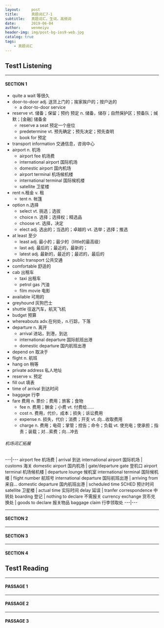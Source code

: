 ```yaml
---
layout:     post
title:      真题词汇7-1
subtitle:   真题词汇，生词，高频词
date:       2019-06-04
author:     wenmeiyu
header-img: img/post-bg-ios9-web.jpg
catalog: true
tags:
    - 真题词汇
---
```


## Test1  Listening

---
#### SECTION 1

- quite a wait   等很久
- door-to-door  adj. 送货上门的；挨家挨户的；按户达的
	- a door-to-door service
- reserve   vt. 储备；保留；预约  预定  n. 储备，储存；自然保护区；预备队；缄默；[金融] 储备金
	- reserve a seat  预定一个座位
	- predetermine   vt. 预先确定；预先决定；预先查明
	- book for  预定
- transport information  交通信息，咨询中心
- airport  n.  机场
	- airport fee 机场费
	- international airport  国际机场
	- domestic airport  国内机场
	- airport terminal  机场候机楼
	- international terminal  国际候机楼
	- satellite  卫星楼
- rent   n.租金  v. 租
	- tent  n. 帐篷
- option  n.选择
	- select  vt. 挑选；选拔
	- choice  n. 选择；选择权；精选品
	- choose  vt. 选择，决定
	- elect  adj. 选出的；当选的；卓越的   vt. 选举；选择；推选
- at least   至少
	- least   adj. 最小的；最少的（little的最高级） 
	- last    adj. 最后的；最近的，最新的；
	- latest  adj. 最新的，最近的；最迟的，最后的
- public transport  公共交通
- comfortable  舒适的
- cab  出租车
	- taxi  出租车
	- petrol   gas    汽油
	- film     movie  电影
- available  可用的
- greyhound  灰狗巴士
- shuttle  往返汽车，航天飞机
- budget  预算
- whereabouts   adv.在何处，n.行踪，下落
- departure  n. 离开
	- arrival 进站，到港，到达
	- international departure  国际航班出港
	- domestic departure 国内航班出港
- depend on  取决于
- flight  n. 航班
- hang on  稍等
- private  address  私人地址
- reserve v. 预定
- fill out 填表
- time of arrival  到达时间
- baggage  行李
- fare  费用  n. 票价；费用；旅客；食物
	- fee   n. 费用；酬金；小费   vt. 付费给……
	- cost   n. 费用，代价，成本；损失；诉讼费用  
	- expense    n. 损失，代价；消费；开支  vt. 向…收取费用
	- charge   n. 费用；电荷；掌管；控告；命令；负载   vt. 使充电；使承担；指责；装载；对…索费；向…冲去

###### 机场词汇拓展

---|---
airport fee 机场费 | arrival 到达
international airport 国际机场 | customs 海关
domestic airport  国内机场 | gate/departure gate 登机口
airport terminal  机场候机楼 | departure lounge  候机室
international terminal  国际候机楼 | flight number 航班号
international departure 国际航班出港 | arriving from 来自...
domestic departure 国内航班出港 | scheduled time SCHED 预计时间
satellite 卫星楼 | actual time 实际时间
delay 延误 | tranfer correspondence 中转处
boarding 登记 | nothing to declare 不需报关
currency exchange 货币兑换处 | goods to declare 报关物品
baggage claim  行李领取处
---|---

---
#### SECTION 2

---
#### SECTION 3

---
#### SECTION 4


## Test1  Reading

---
#### PASSAGE 1

---
#### PASSAGE 2

---
#### PASSAGE 3